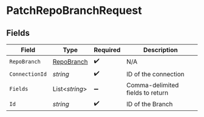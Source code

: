 # PatchRepoBranchRequest


## Fields

| Field                                               | Type                                                | Required                                            | Description                                         |
| --------------------------------------------------- | --------------------------------------------------- | --------------------------------------------------- | --------------------------------------------------- |
| `RepoBranch`                                        | [RepoBranch](../../Models/Components/RepoBranch.md) | :heavy_check_mark:                                  | N/A                                                 |
| `ConnectionId`                                      | *string*                                            | :heavy_check_mark:                                  | ID of the connection                                |
| `Fields`                                            | List<*string*>                                      | :heavy_minus_sign:                                  | Comma-delimited fields to return                    |
| `Id`                                                | *string*                                            | :heavy_check_mark:                                  | ID of the Branch                                    |